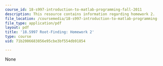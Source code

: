 ```yaml
---
course_id: 18-s997-introduction-to-matlab-programming-fall-2011
description: This resource contains information regarding homework 2.
file_location: /coursemedia/18-s997-introduction-to-matlab-programming-fall-2011/71b2006683856e95cbe3bf554db91854_MIT18_S997F11_Homework_2.pdf
file_type: application/pdf
layout: pdf
title: '18.S997 Root-Finding: Homework 2'
type: course
uid: 71b2006683856e95cbe3bf554db91854

---
```

None